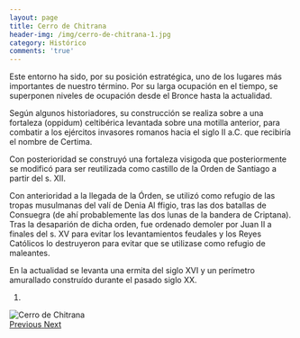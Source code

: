 ```yaml
---
layout: page
title: Cerro de Chitrana
header-img: /img/cerro-de-chitrana-1.jpg
category: Histórico
comments: 'true'
---
```



Este entorno ha sido, por su posición estratégica, uno de los lugares más importantes de nuestro término. Por su larga ocupación en el tiempo, se superponen niveles de ocupación desde el Bronce hasta la actualidad. 

Según algunos historiadores, su construcción se realiza sobre a una fortaleza (oppidum) celtibérica levantada sobre una motilla anterior, para combatir a los ejércitos invasores romanos hacia el siglo II a.C. que recibiría el nombre de Certima. 

Con posterioridad se construyó una fortaleza visigoda que posteriormente se modificó para ser reutilizada como castillo de la Orden de Santiago a partir del s. XII. 

Con anterioridad a la llegada de la Órden, se utilizó como refugio de las tropas musulmanas del valí de Denia Al ffigio, tras las dos batallas de Consuegra (de ahí probablemente las dos lunas de la bandera de Criptana). Tras la desaparión de dicha orden, fue ordenado demoler por Juan II a finales del s. XV para evitar los levantamientos feudales y los Reyes Católicos lo destruyeron para evitar que se utilizase como refugio de maleantes. 

En la actualidad se levanta una ermita del siglo XVI y un perímetro amurallado construído durante el pasado siglo XX.

<div id="myCarousel" class="carousel slide" data-ride="carousel">
  <!-- Indicators -->
  <ol class="carousel-indicators">
    <li data-target="#myCarousel" data-slide-to="0" class="active"></li>
  </ol>
  <!-- Wrapper for slides -->
  <div class="carousel-inner" role="listbox">
    <div class="item active">
      <img src="{{ site.github.url }}/img/cerro-de-chitrana-1.jpg" alt="Cerro de Chitrana">
    </div>
  <!-- Left and right controls -->
  <a class="left carousel-control" href="#myCarousel" role="button" data-slide="prev">
    <span class="glyphicon glyphicon-chevron-left" aria-hidden="true"></span>
    <span class="sr-only">Previous</span>
  </a>
  <a class="right carousel-control" href="#myCarousel" role="button" data-slide="next">
    <span class="glyphicon glyphicon-chevron-right" aria-hidden="true"></span>
    <span class="sr-only">Next</span>
  </a>
</div>
